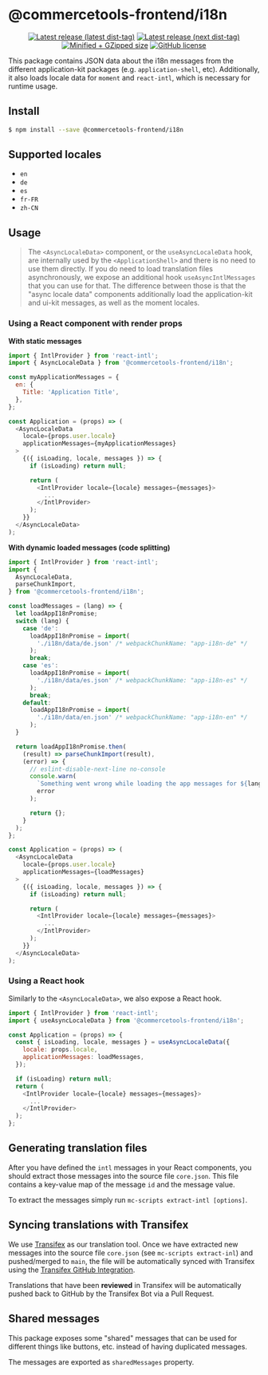 # @commercetools-frontend/i18n

<p align="center">
  <a href="https://www.npmjs.com/package/@commercetools-frontend/i18n"><img src="https://badgen.net/npm/v/@commercetools-frontend/i18n" alt="Latest release (latest dist-tag)" /></a> <a href="https://www.npmjs.com/package/@commercetools-frontend/i18n"><img src="https://badgen.net/npm/v/@commercetools-frontend/i18n/next" alt="Latest release (next dist-tag)" /></a> <a href="https://bundlephobia.com/result?p=@commercetools-frontend/i18n"><img src="https://badgen.net/bundlephobia/minzip/@commercetools-frontend/i18n" alt="Minified + GZipped size" /></a> <a href="https://github.com/commercetools/merchant-center-application-kit/blob/main/LICENSE"><img src="https://badgen.net/github/license/commercetools/merchant-center-application-kit" alt="GitHub license" /></a>
</p>

This package contains JSON data about the i18n messages from the different application-kit packages (e.g. `application-shell`, etc). Additionally, it also loads locale data for `moment` and `react-intl`, which is necessary for runtime usage.

## Install

```bash
$ npm install --save @commercetools-frontend/i18n
```

## Supported locales

- `en`
- `de`
- `es`
- `fr-FR`
- `zh-CN`

## Usage

> The `<AsyncLocaleData>` component, or the `useAsyncLocaleData` hook, are internally used by the `<ApplicationShell>` and there is no need to use them directly.
> If you do need to load translation files asynchronously, we expose an additional hook `useAsyncIntlMessages` that you can use for that.
> The difference between those is that the "async locale data" components additionally load the application-kit and ui-kit messages, as well as the moment locales.

### Using a React component with render props

**With static messages**

```js
import { IntlProvider } from 'react-intl';
import { AsyncLocaleData } from '@commercetools-frontend/i18n';

const myApplicationMessages = {
  en: {
    Title: 'Application Title',
  },
};

const Application = (props) => (
  <AsyncLocaleData
    locale={props.user.locale}
    applicationMessages={myApplicationMessages}
  >
    {({ isLoading, locale, messages }) => {
      if (isLoading) return null;

      return (
        <IntlProvider locale={locale} messages={messages}>
          ...
        </IntlProvider>
      );
    }}
  </AsyncLocaleData>
);
```

**With dynamic loaded messages (code splitting)**

```js
import { IntlProvider } from 'react-intl';
import {
  AsyncLocaleData,
  parseChunkImport,
} from '@commercetools-frontend/i18n';

const loadMessages = (lang) => {
  let loadAppI18nPromise;
  switch (lang) {
    case 'de':
      loadAppI18nPromise = import(
        './i18n/data/de.json' /* webpackChunkName: "app-i18n-de" */
      );
      break;
    case 'es':
      loadAppI18nPromise = import(
        './i18n/data/es.json' /* webpackChunkName: "app-i18n-es" */
      );
      break;
    default:
      loadAppI18nPromise = import(
        './i18n/data/en.json' /* webpackChunkName: "app-i18n-en" */
      );
  }

  return loadAppI18nPromise.then(
    (result) => parseChunkImport(result),
    (error) => {
      // eslint-disable-next-line no-console
      console.warn(
        `Something went wrong while loading the app messages for ${lang}`,
        error
      );

      return {};
    }
  );
};

const Application = (props) => (
  <AsyncLocaleData
    locale={props.user.locale}
    applicationMessages={loadMessages}
  >
    {({ isLoading, locale, messages }) => {
      if (isLoading) return null;

      return (
        <IntlProvider locale={locale} messages={messages}>
          ...
        </IntlProvider>
      );
    }}
  </AsyncLocaleData>
);
```

### Using a React hook

Similarly to the `<AsyncLocaleData>`, we also expose a React hook.

```js
import { IntlProvider } from 'react-intl';
import { useAsyncLocaleData } from '@commercetools-frontend/i18n';

const Application = (props) => {
  const { isLoading, locale, messages } = useAsyncLocaleData({
    locale: props.locale,
    applicationMessages: loadMessages,
  });

  if (isLoading) return null;
  return (
    <IntlProvider locale={locale} messages={messages}>
      ...
    </IntlProvider>
  );
};
```

## Generating translation files

After you have defined the `intl` messages in your React components, you should extract those messages into the source file `core.json`. This file contains a key-value map of the message `id` and the message value.

To extract the messages simply run `mc-scripts extract-intl [options]`.

## Syncing translations with Transifex

We use [Transifex](https://www.transifex.com/) as our translation tool. Once we have extracted new messages into the source file `core.json` (see `mc-scripts extract-inl`) and pushed/merged to `main`, the file will be automatically synced with Transifex using the [Transifex GitHub Integration](https://docs.transifex.com/integrations/transifex-github-integration).

Translations that have been **reviewed** in Transifex will be automatically pushed back to GitHub by the Transifex Bot via a Pull Request.

## Shared messages

This package exposes some "shared" messages that can be used for different things like buttons, etc. instead of having duplicated messages.

The messages are exported as `sharedMessages` property.
